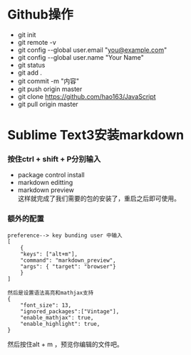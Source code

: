﻿# Github操作
* git init
* git remote -v
* git config --global user.email "you@example.com"  
* git config --global user.name "Your Name"
* git status
* git add .
* git commit -m "内容"
* git push origin master
* git clone https://github.com/hao163/JavaScript
* git pull origin master

# Sublime Text3安装markdown  
### 按住ctrl + shift + P分别输入  
* package control install  
* markdown editting  
* markdown preview  
这样就完成了我们需要的包的安装了，重启之后即可使用。

### 额外的配置
```
preference--> key bunding user 中输入
[
    {
    "keys": ["alt+m"], 
    "command": "markdown_preview", 
    "args": { "target": "browser"}
    }
]

然后是设置语法高亮和mathjax支持
{
    "font_size": 13,
    "ignored_packages":["Vintage"],
    "enable_mathjax": true,
    "enable_highlight": true,
}
```
然后按住alt + m ，预览你编辑的文件吧。

